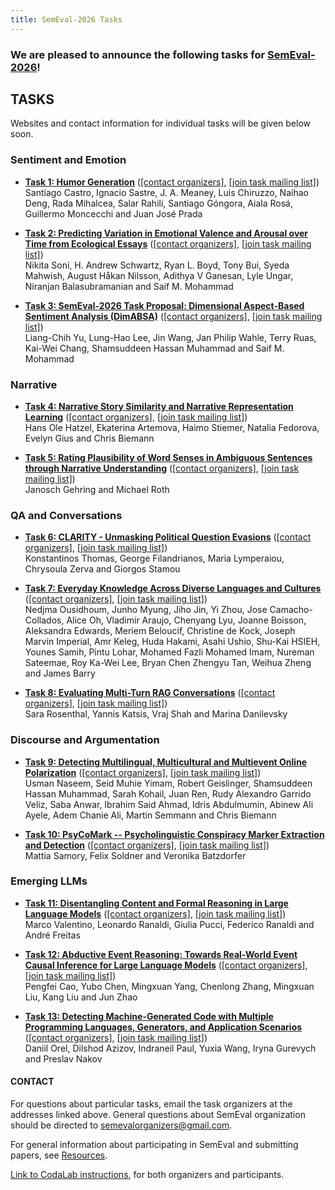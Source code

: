 ```yaml
---
title: SemEval-2026 Tasks
---
```


### We are pleased to announce the following tasks for [SemEval-2026](https://semeval.github.io/SemEval2026)!

## TASKS
Websites and contact information for individual tasks will be given below soon.

### Sentiment and Emotion

- **[Task 1: Humor Generation](https://pln-fing-udelar.github.io/semeval-2026-humor-gen/)**
  ([[contact organizers]](mailto:semeval-2026-task-1-humor-gen-organizers@googlegroups.com),
  [[join task mailing list]](https://groups.google.com/g/semeval-2026-task-1-humor-gen))<br>
  Santiago Castro, Ignacio Sastre, J. A. Meaney, Luis Chiruzzo, Naihao Deng, Rada Mihalcea, Salar Rahili, Santiago Góngora, Aiala Rosá, Guillermo Moncecchi and Juan José Prada 

- **[Task 2: Predicting Variation in Emotional Valence and Arousal over Time from Ecological Essays](https://semeval2026task2.github.io/SemEval-2026-Task2/)**
  ([[contact organizers]](mailto:semeval2026task2@googlegroups.com),
  [[join task mailing list]](mailto:))<br>
  Nikita Soni, H. Andrew Schwartz, Ryan L. Boyd, Tony Bui, Syeda Mahwish, August Håkan Nilsson, Adithya V Ganesan, Lyle Ungar, Niranjan Balasubramanian and Saif M. Mohammad 
  
- **[Task 3: SemEval-2026 Task Proposal: Dimensional Aspect-Based Sentiment Analysis (DimABSA)](https://github.com/DimABSA/DimABSA2026)**
  ([[contact organizers]](mailto:dimabsa-organizers@googlegroups.com),
  [[join task mailing list]](mailto:dimabsa-participants@googlegroups.com))<br>
  Liang-Chih Yu, Lung-Hao Lee, Jin Wang, Jan Philip Wahle, Terry Ruas, Kai-Wei Chang, Shamsuddeen Hassan Muhammad and Saif M. Mohammad 

### Narrative 

- **[Task 4: Narrative Story Similarity and Narrative Representation Learning](http://narrative-similarity-task.github.io/)**
  ([[contact organizers]](mailto:narrative-similarity-task-organizers@googlegroups.com),
  [[join task mailing list]](mailto:narrative-similarity-task@googlegroups.com))<br>
  Hans Ole Hatzel, Ekaterina Artemova, Haimo Stiemer, Natalia Fedorova, Evelyn Gius and Chris Biemann 


- **[Task 5: Rating Plausibility of Word Senses in Ambiguous Sentences through Narrative Understanding](https://nlu-lab.github.io/semeval.html)**
  ([[contact organizers]](mailto:semeval2026-task5-organizers@googlegroups.com),
  [[join task mailing list]](mailto:semeval2026-task5-participants@googlegroups.com))<br>
  Janosch Gehring and Michael Roth 

### QA and Conversations


- **[Task 6: CLARITY - Unmasking Political Question Evasions](https://konstantinosftw.github.io/CLARITY-SemEval-2026/)**
   ([[contact organizers]](mailto:kthomas@islab.ntua.gr),
  [[join task mailing list]](mailto:clarity---unmasking-political-question-evasions@googlegroups.com))<br>
  Konstantinos Thomas, George Filandrianos, Maria Lymperaiou, Chrysoula Zerva and Giorgos Stamou 


- **[Task 7: Everyday Knowledge Across Diverse Languages and Cultures]( https://junhomyung.github.io/BLEnD/)**
   ([[contact organizers]](mailto:semeval-2026-blend-organisers@googlegroups.com),
  [[join task mailing list]](mailto:semeval2026-task-7-blend-participants@googlegroups.com))<br>
  Nedjma Ousidhoum, Junho Myung, Jiho Jin, Yi Zhou, Jose Camacho-Collados, Alice Oh, Vladimir Araujo, Chenyang Lyu, Joanne Boisson, Aleksandra Edwards, Meriem Beloucif, Christine de Kock, Joseph Marvin Imperial, Amr Keleg, Huda Hakami, Asahi Ushio, Shu-Kai HSIEH, Younes Samih, Pintu Lohar, Mohamed Fazli Mohamed Imam, Nureman Sateemae, Roy Ka-Wei Lee, Bryan Chen Zhengyu Tan, Weihua Zheng and James Barry  

- **[Task 8: Evaluating Multi-Turn RAG Conversations](https://ibm.github.io/mt-rag-benchmark/MTRAGEval/)**
   ([[contact organizers]](mailto:sjrosenthal@us.ibm.com),
  [[join task mailing list]](https://groups.google.com/g/mtrageval))<br>
  Sara Rosenthal, Yannis Katsis, Vraj Shah and Marina Danilevsky  

  
### Discourse and Argumentation

- **[Task 9: Detecting Multilingual, Multicultural and Multievent Online Polarization](https://polar-semeval.github.io/)**
    ([[contact organizers]](mailto:polarization-semeval-2026-organisers@googlegroups.com),
  [[join task mailing list]](mailto:polarization-semeval-2026-participants@googlegroups.com))<br>
  Usman Naseem, Seid Muhie Yimam, Robert Geislinger, Shamsuddeen Hassan Muhammad, Sarah Kohail, Juan Ren, Rudy Alexandro Garrido Veliz, Saba Anwar, Ibrahim Said Ahmad, Idris Abdulmumin, Abinew Ali Ayele, Adem Chanie Ali, Martin Semmann and Chris Biemann 

- **[Task 10: PsyCoMark -- Psycholinguistic Conspiracy Marker Extraction and Detection](https://hide-ous.github.io/semeval2026-psycomark)**
    ([[contact organizers]](mailto:semeval2026-task10-organizers@googlegroups.com),
  [[join task mailing list]](mailto:semeval2026-task10-participants@googlegroups.com))<br>
  Mattia Samory, Felix Soldner and Veronika Batzdorfer  

### Emerging LLMs

- **[Task 11: Disentangling Content and Formal Reasoning in Large Language Models](https://sites.google.com/view/semeval-2026-task-11)**
    ([[contact organizers]](mailto:semeval2026task11@gmail.com),
  [[join task mailing list]](mailto:))<br>
 Marco Valentino, Leonardo Ranaldi, Giulia Pucci, Federico Ranaldi and André Freitas 


- **[Task 12: Abductive Event Reasoning: Towards Real-World Event Causal Inference for Large Language Models](https://sites.google.com/view/semeval2026-task12/)**
    ([[contact organizers]](mailto:yangmingxuan2025@ia.ac.cn),
  [[join task mailing list]](https://groups.google.com/g/semeval2026-task12))<br>
 Pengfei Cao, Yubo Chen, Mingxuan Yang, Chenlong Zhang, Mingxuan Liu, Kang Liu and Jun Zhao 


- **[Task 13: Detecting Machine-Generated Code with Multiple Programming Languages, Generators, and Application Scenarios](https://github.com/mbzuai-nlp/SemEval-2026-Task13)**
    ([[contact organizers]](mailto:Dilshod.Azizov@mbzuai.ac.ae),
  [[join task mailing list]](mailto:semeval2026-task13@googlegroups.com))<br>
  Daniil Orel, Dilshod Azizov, Indraneil Paul, Yuxia Wang, Iryna Gurevych and Preslav Nakov 




#### CONTACT
For questions about particular tasks, email the task organizers at the addresses linked above. General questions about SemEval organization should be directed to <semevalorganizers@gmail.com>.

For general information about participating in SemEval and submitting papers, see [Resources](index.html#resources).

[Link to CodaLab instructions](https://semeval.github.io/SemEval2025/codalab), for both organizers and participants.
